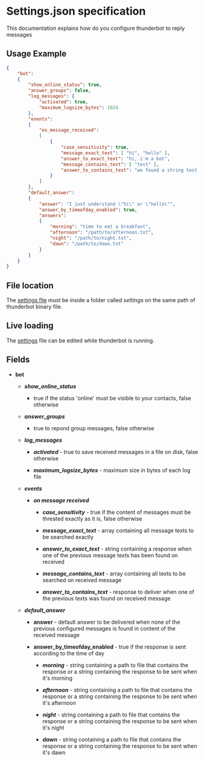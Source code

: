 # Settings.json specification

This documentation explains how do you configure thunderbot to reply messages

## Usage Example
```json
{
    "bot": 
    {
        "show_online_status": true,
        "answer_groups": false,
        "log_messages": {
            "activated": true,
            "maximum_logsize_bytes": 1024
        },
        "events":
        {
            "on_message_received": 
			[
				{
					"case_sensitivity": true,
					"message_exact_text": [ "hi", "hello" ],
					"answer_to_exact_text": "hi, i'm a bot",
					"message_contains_text": [ "test" ],
                    "answer_to_contains_text": "we found a string test on your message"
				}
            ]
        },
        "default_answer": 
        {
            "answer": "I just understand \"hi\" or \"hello\"",
            "answer_by_timeofday_enabled": true,
            "answers": 
            {
                "morning": "time to eat a breakfast",
                "afternoon": "/path/to/afternoon.txt",
                "night": "/path/to/night.txt",
                "dawn": "/path/to/dawn.txt"
            }          
        }
    }
}

```

## File location
The [settings file](../settings/settings.json) must be inside a folder called *settings* on the same path of thunderbot binary file.

## Live loading
The [settings](../settings/settings.json) file can be edited while thunderbot is running.

## Fields

* **bot**
  * **_show_online_status_**
    * true if the status 'online' must be visible to your contacts, false otherwise

  * **_answer_groups_**
    * true to repond group messages, false otherwise
  
  * **_log_messages_**
    * **_activated_** - true to save received messages in a file on disk, false otherwise
    
    * **_maximum_logsize_bytes_** - maximum size in bytes of each log file

  * **_events_**
    * **_on message received_**
      * **_case_sensitivity_** - true if the content of messages must be threated exactly as it is, false otherwise

      * **_message_exact_text_** - array containing all message texts to be searched exactly

      * **_answer_to_exact_text_** - string containing a response when one of the previous message texts has been found on received

      * **_message_contains_text_** - array containing all texts to be searched on received message

      * **_answer_to_contains_text_** - response to deliver when one of the previous texts was found on received message
  
  * **_default_answer_**
    * **answer** - default answer to be delivered when none of the previous configured messages is found in content of the received message

    * **answer_by_timeofday_enabled** - true if the response is sent according to the time of day

      * **_morning_** - string containing a path to file that contains the response or a string containing the response to be sent when it's morning

      * **_afternoon_** - string containing a path to file that contains the response or a string containing the response to be sent when it's afternoon

      * **_night_** - string containing a path to file that contains the response or a string containing the response to be sent when it's night

      * **_dawn_** - string containing a path to file that contains the response or a string containing the response to be sent when it's dawn
